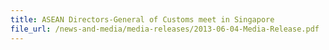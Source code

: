 ```yaml
---
title: ASEAN Directors-General of Customs meet in Singapore
file_url: /news-and-media/media-releases/2013-06-04-Media-Release.pdf
---
```

